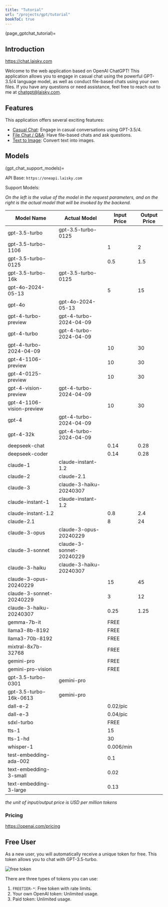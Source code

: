 ```yaml
---
title: "Tutorial"
url: "/projects/gpt/tutorial"
bookToC: true
---
```


(page_gptchat_tutorial)=

## Introduction

<https://chat.laisky.com>

Welcome to the web application based on OpenAI ChatGPT! This application allows you to engage in casual chat using the powerful GPT-3.5/4 language model, as well as conduct file-based chats using your own files. If you have any questions or need assistance, feel free to reach out to me at <chatgpt@laisky.com>.

## Features

This application offers several exciting features:

- [Casual Chat](@page_casual_chat): Engage in casual conversations using GPT-3.5/4.
- [File Chat / Q&amp;A](@page_file_chat): Have file-based chats and ask questions.
- [Text to Image](@page_file_image): Convert text into images.

## Models

(gpt_chat_support_models)=

API Base: `https://oneapi.laisky.com`

Support Models:

_On the left is the value of the model in the request parameters, and on the right is the actual model that will be invoked by the backend._

| Model Name                | Actual Model             | Input Price | Output Price |
| ------------------------- | ------------------------ | ----------- | ------------ |
| gpt-3.5-turbo             | gpt-3.5-turbo-0125       |             |              |
| gpt-3.5-turbo-1106        |                          | 1           | 2            |
| gpt-3.5-turbo-0125        |                          | 0.5         | 1.5          |
| gpt-3.5-turbo-16k         | gpt-3.5-turbo-0125       |             |              |
| gpt-4o-2024-05-13         |                          | 5           | 15           |
| gpt-4o                    | gpt-4o-2024-05-13        |             |              |
| gpt-4-turbo-preview       | gpt-4-turbo-2024-04-09   |             |              |
| gpt-4-turbo               | gpt-4-turbo-2024-04-09   |             |              |
| gpt-4-turbo-2024-04-09    |                          | 10          | 30           |
| gpt-4-1106-preview        |                          | 10          | 30           |
| gpt-4-0125-preview        |                          | 10          | 30           |
| gpt-4-vision-preview      | gpt-4-turbo-2024-04-09   |             |              |
| gpt-4-1106-vision-preview |                          | 10          | 30           |
| gpt-4                     | gpt-4-turbo-2024-04-09   |             |              |
| gpt-4-32k                 | gpt-4-turbo-2024-04-09   |             |              |
| deepseek-chat             |                          | 0.14        | 0.28         |
| deepseek-coder            |                          | 0.14        | 0.28         |
| claude-1                  | claude-instant-1.2       |             |              |
| claude-2                  | claude-2.1               |             |              |
| claude-3                  | claude-3-haiku-20240307  |             |              |
| claude-instant-1          | claude-instant-1.2       |             |              |
| claude-instant-1.2        |                          | 0.8         | 2.4          |
| claude-2.1                |                          | 8           | 24           |
| claude-3-opus             | claude-3-opus-20240229   |             |              |
| claude-3-sonnet           | claude-3-sonnet-20240229 |             |              |
| claude-3-haiku            | claude-3-haiku-20240307  |             |              |
| claude-3-opus-20240229    |                          | 15          | 45           |
| claude-3-sonnet-20240229  |                          | 3           | 12           |
| claude-3-haiku-20240307   |                          | 0.25        | 1.25         |
| gemma-7b-it               |                          | FREE        |              |
| llama3-8b-8192            |                          | FREE        |              |
| llama3-70b-8192           |                          | FREE        |              |
| mixtral-8x7b-32768        |                          | FREE        |              |
| gemini-pro                |                          | FREE        |              |
| gemini-pro-vision         |                          | FREE        |              |
| gpt-3.5-turbo-0301        | gemini-pro               |             |              |
| gpt-3.5-turbo-16k-0613    | gemini-pro               |             |              |
| dall-e-2                  |                          | 0.02/pic    |              |
| dall-e-3                  |                          | 0.04/pic    |              |
| sdxl-turbo                |                          | FREE        |              |
| tts-1                     |                          | 15          |              |
| tts-1-hd                  |                          | 30          |              |
| whisper-1                 |                          | 0.006/min   |              |
| test-embedding-ada-002    |                          | 0.1         |              |
| text-embedding-3-small    |                          | 0.02        |              |
| text-embedding-3-large    |                          | 0.13        |              |

_the unit of input/output price is USD per million tokens_

### Pricing

<https://openai.com/pricing>

## Free User

As a new user, you will automatically receive a unique token for free. This token allows you to chat with GPT-3.5-turbo.

![free token](https://s3.laisky.com/uploads/2023/09/free-token.png)

There are three types of tokens you can use:

1. `FREETIER-*`: Free token with rate limits.
2. Your own OpenAI token: Unlimited usage.
3. Paid token: Unlimited usage.
